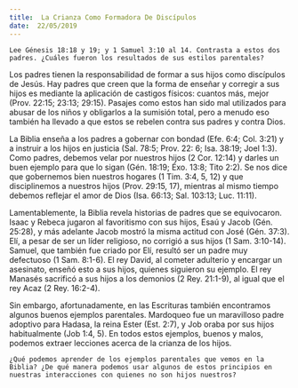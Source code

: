 ```yaml
---
title:  La Crianza Como Formadora De Discípulos
date:  22/05/2019
---
```


`Lee Génesis 18:18 y 19; y 1 Samuel 3:10 al 14. Contrasta a estos dos padres. ¿Cuáles fueron los resultados de sus estilos parentales?`

Los padres tienen la responsabilidad de formar a sus hijos como discípulos de Jesús. Hay padres que creen que la forma de enseñar y corregir a sus hijos es mediante la aplicación de castigos físicos: cuantos más, mejor (Prov. 22:15; 23:13; 29:15). Pasajes como estos han sido mal utilizados para abusar de los niños y obligarlos a la sumisión total, pero a menudo eso también ha llevado a que estos se rebelen contra sus padres y contra Dios.

La Biblia enseña a los padres a gobernar con bondad (Efe. 6:4; Col. 3:21) y a instruir a los hijos en justicia (Sal. 78:5; Prov. 22: 6; Isa. 38:19; Joel 1:3). Como padres, debemos velar por nuestros hijos (2 Cor. 12:14) y darles un buen ejemplo para que lo sigan (Gén. 18:19; Éxo. 13:8; Tito 2:2). Se nos dice que gobernemos bien nuestros hogares (1 Tim. 3:4, 5, 12) y que disciplinemos a nuestros hijos (Prov. 29:15, 17), mientras al mismo tiempo debemos reflejar el amor de Dios (Isa. 66:13; Sal. 103:13; Luc. 11:11).

Lamentablemente, la Biblia revela historias de padres que se equivocaron. Isaac y Rebeca jugaron al favoritismo con sus hijos, Esaú y Jacob (Gén. 25:28), y más adelante Jacob mostró la misma actitud con José (Gén. 37:3). Elí, a pesar de ser un líder religioso, no corrigió a sus hijos (1 Sam. 3:10-14). Samuel, que también fue criado por Elí, resultó ser un padre muy defectuoso (1 Sam. 8:1-6). El rey David, al cometer adulterio y encargar un asesinato, enseñó esto a sus hijos, quienes siguieron su ejemplo. El rey Manasés sacrificó a sus hijos a los demonios (2 Rey. 21:1-9), al igual que el rey Acaz (2 Rey. 16:2-4).

Sin embargo, afortunadamente, en las Escrituras también encontramos algunos buenos ejemplos parentales. Mardoqueo fue un maravilloso padre adoptivo para Hadasa, la reina Ester (Est. 2:7), y Job oraba por sus hijos habitualmente (Job 1:4, 5). En todos estos ejemplos, buenos y malos, podemos extraer lecciones acerca de la crianza de los hijos.

`¿Qué podemos aprender de los ejemplos parentales que vemos en la Biblia? ¿De qué manera podemos usar algunos de estos principios en nuestras interacciones con quienes no son hijos nuestros?`